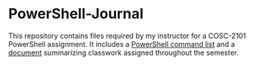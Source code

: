 # PowerShell-Journal

This repository contains files required by my instructor for a COSC-2101 PowerShell assignment. It includes a [PowerShell command list](Commands.pdf) and a [document](Classwork.md) summarizing classwork assigned throughout the semester.
